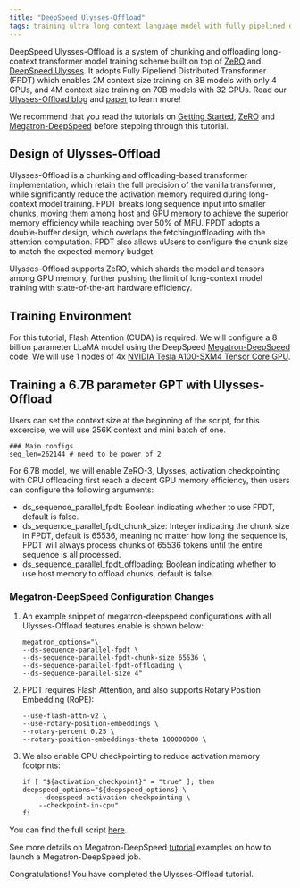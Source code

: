 ```yaml
---
title: "DeepSpeed Ulysses-Offload"
tags: training ultra long context language model with fully pipelined distributed transformer
---
```


DeepSpeed Ulysses-Offload is a system of chunking and offloading long-context transformer model training scheme built on top of [ZeRO](/tutorials/zero/) and [DeepSpeed Ulysses](https://github.com/microsoft/DeepSpeed/blob/master/blogs/deepspeed-ulysses/README.md). It adopts Fully Pipeliend Distributed Transformer (FPDT) which enables 2M context size training on 8B models with only 4 GPUs, and 4M context size training on 70B models with 32 GPUs. Read our [Ulysses-Offload blog](https://github.com/microsoft/DeepSpeed/blob/master/blogs/ulysses-offload/README.md) and [paper](https://arxiv.org/pdf/2408.16978) to learn more!

We recommend that you read the tutorials on [Getting Started](/getting-started/), [ZeRO](/tutorials/zero/)  and [Megatron-DeepSpeed](/tutorials/megatron/) before stepping through this tutorial.


## Design of Ulysses-Offload
Ulysses-Offload is a chunking and offloading-based transformer implementation, which retain the full precision of the vanilla transformer, while significantly reduce the activation memory required during long-context model training. FPDT breaks long sequence input into smaller chunks, moving them among host and GPU memory to achieve the superior memory efficiency while reaching over 50% of MFU. FPDT adopts a double-buffer design, which overlaps the fetching/offloading with the attention computation. FPDT also allows uUsers to configure the chunk size to match the expected memory budget.

Ulysses-Offload supports ZeRO, which shards the model and tensors among GPU memory, further pushing the limit of long-context model training with state-of-the-art hardware efficiency. 


## Training Environment

For this tutorial, Flash Attention (CUDA) is required. We will configure a 8 billion parameter LLaMA model using the DeepSpeed [Megatron-DeepSpeed](https://github.com/microsoft/Megatron-DeepSpeed/tree/master/) code. We will use 1 nodes of 4x [NVIDIA Tesla A100-SXM4 Tensor Core GPU](https://www.nvidia.com/en-us/data-center/a100/).


## Training a 6.7B parameter GPT with Ulysses-Offload
Users can set the context size at the beginning of the script, for this excercise, we will use 256K context and mini batch of one. 
```
### Main configs
seq_len=262144 # need to be power of 2
```

For 6.7B model, we will enable ZeRO-3, Ulysses, activation checkpointing with CPU offloading first reach a decent GPU memory efficiency, then users can configure the following arguments:

 - ds_sequence_parallel_fpdt: Boolean indicating whether to use FPDT, default is false.
 - ds_sequence_parallel_fpdt_chunk_size: Integer indicating the chunk size in FPDT, default is 65536, meaning no matter how long the sequence is, FPDT will always process chunks of 65536 tokens until the entire sequence is all processed.
 - ds_sequence_parallel_fpdt_offloading: Boolean indicating whether to use host memory to offload chunks, default is false.


### Megatron-DeepSpeed Configuration Changes

1. An example snippet of megatron-deepspeed configurations with all Ulysses-Offload features enable is shown below:
    ```
    megatron_options="\
    --ds-sequence-parallel-fpdt \
    --ds-sequence-parallel-fpdt-chunk-size 65536 \
    --ds-sequence-parallel-fpdt-offloading \
    --ds-sequence-parallel-size 4"
    ```

2. FPDT requires Flash Attention, and also supports Rotary Position Embedding (RoPE):
    ```
    --use-flash-attn-v2 \
    --use-rotary-position-embeddings \
    --rotary-percent 0.25 \
    --rotary-position-embeddings-theta 100000000 \
    ```

3. We also enable CPU checkpointing to reduce activation memory footprints:
    ```
    if [ "${activation_checkpoint}" = "true" ]; then
    deepspeed_options="${deepspeed_options} \
        --deepspeed-activation-checkpointing \
        --checkpoint-in-cpu"
    fi
    ```

You can find the full script [here](https://github.com/microsoft/Megatron-DeepSpeed/tree/main/examples_deepspeed/sequence_parallel/ds_pretrain_gpt_6.7B_fpdt_32k.sh).

See more details on Megatron-DeepSpeed [tutorial](/tutorials/megatron/) examples on how to launch a Megatron-DeepSpeed job.

Congratulations! You have completed the Ulysses-Offload tutorial.

